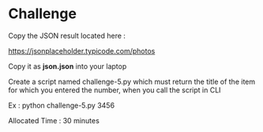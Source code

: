 # Challenge

Copy the JSON result located here :

https://jsonplaceholder.typicode.com/photos

Copy it as  **json.json**  into your laptop

Create a script named challenge-5.py which must return the title  of the item for which you entered the number, when you call the script in CLI

Ex : 
    python challenge-5.py 3456

Allocated Time : 30 minutes